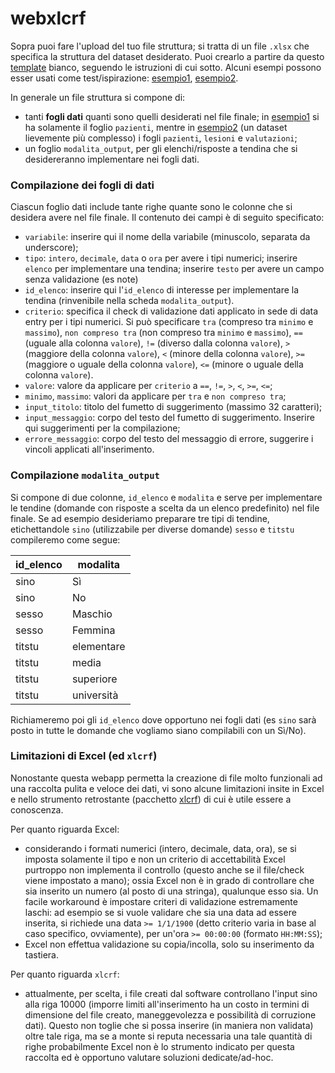 # webxlcrf

Sopra puoi fare l'upload del tuo file struttura; si tratta di un file
`.xlsx` che specifica la struttura del dataset desiderato. Puoi
crearlo a partire da questo
[template](https://github.com/lbraglia/xlcrf/raw/main/examples/blank_template.xlsx)
bianco, seguendo le istruzioni di cui sotto. Alcuni esempi possono esser usati come test/ispirazione:
[esempio1](https://github.com/lbraglia/xlcrf/raw/main/examples/esempio1.xlsx),
[esempio2](https://github.com/lbraglia/xlcrf/raw/main/examples/esempio2.xlsx).

In generale un file struttura si compone di:
- tanti **fogli dati** quanti sono quelli desiderati nel file finale;
  in
  [esempio1](https://github.com/lbraglia/xlcrf/raw/main/examples/esempio1.xlsx)
  si ha solamente il foglio `pazienti`, mentre in
  [esempio2](https://github.com/lbraglia/xlcrf/raw/main/examples/esempio2.xlsx)
  (un dataset lievemente più complesso) i fogli `pazienti`, `lesioni`
  e `valutazioni`;
- un foglio `modalita_output`, per gli elenchi/risposte a tendina che si 
  desidereranno implementare nei fogli dati.

### Compilazione dei fogli di dati
Ciascun foglio dati include tante righe quante sono le colonne che si
desidera avere nel file finale. Il contenuto dei campi è di seguito
specificato:
- `variabile`: inserire qui il nome della variabile (minuscolo,
  separata da underscore);
- `tipo`: `intero`, `decimale`, `data` o `ora` per avere i tipi
  numerici; inserire `elenco` per implementare una tendina; inserire
  `testo` per avere un campo senza validazione (es note)
- `id_elenco`: inserire qui l'`id_elenco` di interesse per
  implementare la tendina (rinvenibile nella scheda
  `modalita_output`).
- `criterio`: specifica il check di validazione dati applicato in sede
  di data entry per i tipi numerici. Si può specificare 
  `tra` (compreso tra `minimo` e `massimo`),
  `non compreso tra` (non compreso tra `minimo` e `massimo`),
  `==` (uguale alla colonna `valore`),
  `!=` (diverso dalla colonna `valore`),
  `>` (maggiore della colonna `valore`),
  `<` (minore della colonna `valore`),
  `>=` (maggiore o uguale della colonna `valore`),
  `<=` (minore o uguale della colonna `valore`).
- `valore`: valore da applicare per `criterio` a `==`, `!=`, `>`, `<`, `>=`,
  `<=`;
- `minimo`, `massimo`: valori da applicare per `tra` e `non compreso tra`;
- `input_titolo`: titolo del fumetto di suggerimento (massimo 32 caratteri);
- `input_messaggio`: corpo del testo del fumetto di
  suggerimento. Inserire qui suggerimenti per la compilazione;
- `errore_messaggio`: corpo del testo del messaggio di errore,
  suggerire i vincoli applicati all'inserimento.

### Compilazione `modalita_output`
Si compone di due colonne, `id_elenco` e `modalita` e serve per
implementare le tendine (domande con risposte a scelta da un elenco
predefinito) nel file finale. Se ad esempio desideriamo preparare tre
tipi di tendine, etichettandole `sino` (utilizzabile per diverse domande)
`sesso` e `titstu` compileremo come segue:


| id_elenco | modalita   |
|-----------|------------|
|	sino    |    Sì      |
|   sino    |    No      |
|  sesso    |   Maschio  |
| sesso     |   Femmina  |
| titstu    | elementare |
| titstu    |    media   |
| titstu    |  superiore |
| titstu    | università |

Richiameremo poi gli `id_elenco` dove opportuno nei fogli dati (es
`sino` sarà posto in tutte le domande che vogliamo siano compilabili
con un Sì/No).


### Limitazioni di Excel (ed `xlcrf`)
Nonostante questa webapp permetta la creazione di file molto
funzionali ad una raccolta pulita e veloce dei dati, vi sono alcune
limitazioni insite in Excel e nello strumento retrostante (pacchetto
[xlcrf](https://pypi.org/project/xlcrf/)) di cui è utile essere a
conoscenza.  

Per quanto riguarda Excel:
- considerando i formati numerici (intero, decimale, data, ora), se si imposta
  solamente il tipo e non un criterio di accettabilità Excel
  purtroppo non implementa il controllo (questo anche se il file/check
  viene impostato a mano); ossia Excel non è in grado di controllare
  che sia inserito un numero (al posto di una stringa), qualunque esso
  sia.  Un facile workaround è impostare criteri di validazione
  estremamente laschi: ad esempio se si vuole validare che sia una
  data ad essere inserita, si richiede una data `>= 1/1/1900` (detto
  criterio varia in base al caso specifico, ovviamente), per un'ora `>=
  00:00:00` (formato `HH:MM:SS`);
- Excel non effettua validazione su copia/incolla, solo su inserimento
  da tastiera.

Per quanto riguarda `xlcrf`:
- attualmente, per scelta, i file creati dal software controllano
  l'input sino alla riga 10000 (imporre limiti all'inserimento ha un
  costo in termini di dimensione del file creato, maneggevolezza e
  possibilità di corruzione dati). Questo non toglie che si possa
  inserire (in maniera non validata) oltre tale riga, ma se a monte si
  reputa necessaria una tale quantità di righe probabilmente Excel non
  è lo strumento indicato per questa raccolta ed è opportuno valutare
  soluzioni dedicate/ad-hoc.
